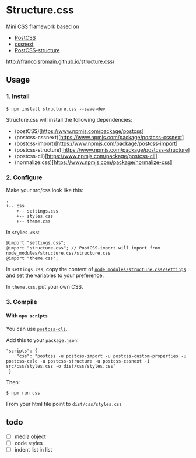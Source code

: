 # Structure.css

Mini CSS framework based on 

- [PostCSS](http://postcss.org/)
- [cssnext](http://cssnext.io)
- [PostCSS-structure](https://github.com/francoisromain/postcss-structure)

http://francoisromain.github.io/structure.css/


## Usage

### 1. Install

    $ npm install structure.css --save-dev

Structure.css will install the following dependencies:

- (postCSS)[https://www.npmjs.com/package/postcss]
- (postcss-cssnext)[https://www.npmjs.com/package/postcss-cssnext]
- (postcss-import)[https://www.npmjs.com/package/postcss-import]
- (postcss-structure)[https://www.npmjs.com/package/postcss-structure]
- (postcss-cli)[https://www.npmjs.com/package/postcss-cli]
- (normalize.css)[https://www.npmjs.com/package/normalize-css]

### 2. Configure

Make your src/css look like this:

    .
    +-- css
        +-- settings.css
        +-- styles.css
        +-- theme.css


In `styles.css`:

    @import "settings.css";
    @import "structure.css"; // PostCSS-import will import from node_modules/structure.css/structure.css
    @import "theme.css";

In `settings.css`, copy the content of [`node_modules/structure.css/settings`](https://raw.githubusercontent.com/francoisromain/structure.css/master/settings.css) and set the variables to your preference.

In `theme.css`, put your own CSS. 

### 3. Compile

#### With `npm scripts`

You can use [`postcss-cli`](https://www.npmjs.com/package/postcss-cli).

Add this to your `package.json`:

    "scripts": {
        "css": "postcss -u postcss-import -u postcss-custom-properties -u postcss-calc -u postcss-structure -u postcss-cssnext -i src/css/styles.css -o dist/css/styles.css"
     }

Then:

    $ npm run css

From your html file point to `dist/css/styles.css`

## todo

- [ ] media object
- [ ] code styles
- [ ] indent list in list